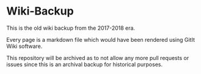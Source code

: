 # Wiki-Backup
This is the old wiki backup from the 2017-2018 era.

Every page is a markdown file which would have been rendered using GitIt Wiki software.

This repository will be archived as to not allow any more pull requests or issues since this is an archival backup for historical purposes.
